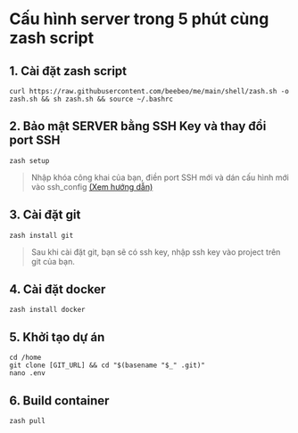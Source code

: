 # Cấu hình server trong 5 phút cùng zash script
## 1. Cài đặt zash script
```
curl https://raw.githubusercontent.com/beebeo/me/main/shell/zash.sh -o zash.sh && sh zash.sh && source ~/.bashrc
```

## 2. Bảo mật SERVER bằng SSH Key và thay đổi port SSH
```
zash setup
```
> Nhập khóa công khai của bạn, điền port SSH mới và dán cấu hình mới vào ssh_config [(Xem hướng dẫn)](./../ssh/ssh-home-to-server.md#bước-5-cấu-hình-ssh-client)

## 3. Cài đặt git
```
zash install git
```
> Sau khi cài đặt git, bạn sẽ có ssh key, nhập ssh key vào project trên git của bạn.

## 4. Cài đặt docker
```
zash install docker
```

## 5. Khởi tạo dự án

```
cd /home
git clone [GIT_URL] && cd "$(basename "$_" .git)"
nano .env
```

## 6. Build container

```
zash pull
```
